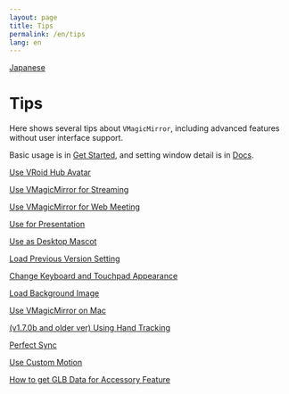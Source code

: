 ```yaml
---
layout: page
title: Tips
permalink: /en/tips
lang: en
---
```


[Japanese](../tips)

# Tips

Here shows several tips about `VMagicMirror`, including advanced features without user interface support.

Basic usage is in [Get Started](./get_started), and setting window detail is in [Docs](./docs).

[Use VRoid Hub Avatar](./use_vroid_hub)

[Use VMagicMirror for Streaming](./streaming)

[Use VMagicMirror for Web Meeting](./virtual_camera)

[Use for Presentation](./presentation)

[Use as Desktop Mascot](./desktop_mascot)

[Load Previous Version Setting](./load_prev_setting)

[Change Keyboard and Touchpad Appearance](./change_textures)

[Load Background Image](./load_background_image)

[Use VMagicMirror on Mac](./use_on_mac)

[(v1.7.0b and older ver) Using Hand Tracking](./using_hand_tracking)

[Perfect Sync](./perfect_sync)

[Use Custom Motion](./use_custom_motion)

[How to get GLB Data for Accessory Feature](./get_glb_data)
